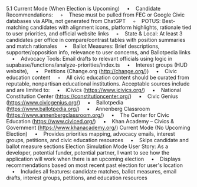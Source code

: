 5.1 Current Mode (When Election is Upcoming)
    •    Candidate Recommendations:
    ◦    These must be pulled from FEC or Google Civic databases via APIs, not generated from ChatGPT
    ◦    POTUS: Best-matching candidates with alignment icons, platform highlights, rationale tied to user priorities, and official website links
    ◦    State & Local: At least 3 candidates per office in compare/contrast tables with position summaries and match rationales
    •    Ballot Measures: Brief descriptions, supporter/opposition info, relevance to user concerns, and Ballotpedia links
    •    Advocacy Tools: Email drafts to relevant officials using logic in supabase/functions/analyze-priorities/index.ts
    •    Interest groups (HUD website),
    •    Petitions (Change.org (http://change.org/))
    •    Civic education content
    ◦    All civic education content should be curated from reputable, nonpartisan educational institutions. Acceptable sources include and are limited to:
    ▪    iCivics (https://www.icivics.org/)
    ▪    National Constitution Center (https://constitutioncenter.org/)
    ▪    Civic Genius (https://www.civicgenius.org/)
    ▪    Ballotpedia (https://www.ballotpedia.org/)
    ▪    Annenberg Classroom (https://www.annenbergclassroom.org/)
    ▪    The Center for Civic Education (https://www.civiced.org/)
    ▪    Khan Academy – Civics & Government (https://www.khanacademy.org/)
Current Mode (No Upcoming Election)
    •    Provides priorities mapping, advocacy emails, interest groups, petitions, and civic education resources
    •    Skips candidate and ballot measure sections
Election Simulation Mode
User Story: As a developer, potential funder, potential partner, I want to see how the application will work when there is an upcoming election
    •    Displays recommendations based on most recent past election for user's location
    •    Includes all features: candidate matches, ballot measures, email drafts, interest groups, petitions, and education resources
